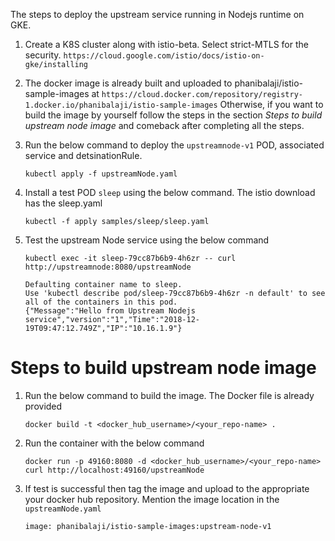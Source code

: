 The steps to deploy the upstream service running in Nodejs runtime on GKE. 

1. Create a K8S cluster along with istio-beta. Select strict-MTLS for the security.
   `https://cloud.google.com/istio/docs/istio-on-gke/installing`

2. The docker image is already built and uploaded to phanibalaji/istio-sample-images at 
   `https://cloud.docker.com/repository/registry-1.docker.io/phanibalaji/istio-sample-images`
    Otherwise, if you want to build the image by yourself follow the steps in the section *Steps to build upstream node image* and comeback after completing all the steps.

3. Run the below command to deploy the `upstreamnode-v1` POD, associated service and detsinationRule.
   ```
   kubectl apply -f upstreamNode.yaml
   ```

4. Install a test POD `sleep` using the below command. The istio download has the sleep.yaml
   ``` 
   kubectl -f apply samples/sleep/sleep.yaml
   ```

5. Test the upstream Node service using the below command
   ```
   kubectl exec -it sleep-79cc87b6b9-4h6zr -- curl http://upstreamnode:8080/upstreamNode  

   Defaulting container name to sleep.
   Use 'kubectl describe pod/sleep-79cc87b6b9-4h6zr -n default' to see all of the containers in this pod.
   {"Message":"Hello from Upstream Nodejs service","version":"1","Time":"2018-12-19T09:47:12.749Z","IP":"10.16.1.9"}
   ```

# Steps to build upstream node image
1. Run the below command to build the image. The Docker file is already provided
   ```
   docker build -t <docker_hub_username>/<your_repo-name> .
   ```

2. Run the container with the below command
   ```
   docker run -p 49160:8080 -d <docker_hub_username>/<your_repo-name>
   curl http://localhost:49160/upstreamNode
   ```
   
3. If test is successful then tag the image and upload to the appropriate your docker hub repository.
   Mention the image location in the `upstreamNode.yaml`
   ```
   image: phanibalaji/istio-sample-images:upstream-node-v1
   ```
